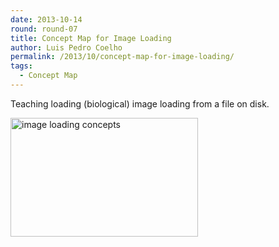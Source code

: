 ```yaml
---
date: 2013-10-14
round: round-07
title: Concept Map for Image Loading
author: Luis Pedro Coelho
permalink: /2013/10/concept-map-for-image-loading/
tags:
  - Concept Map
---
```

Teaching loading (biological) image loading from a file on disk. 

[<img class="alignnone size-medium wp-image-4739" alt="image loading concepts" src="http://teaching.software-carpentry.org/wp-content/uploads/2013/10/image_loading_concepts-300x190.png" width="300" height="190" />][1]

&nbsp;

 [1]: http://teaching.software-carpentry.org/wp-content/uploads/2013/10/image_loading_concepts.png
